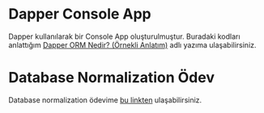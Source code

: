 # Dapper Console App
Dapper kullanılarak bir Console App oluşturulmuştur.
Buradaki kodları anlattığım [Dapper ORM Nedir? (Örnekli Anlatım)](https://elifsirin.medium.com/dapper-orm-nedir-%C3%B6rnekli-anlat%C4%B1m-4a397417fa6a) adlı yazıma ulaşabilirsiniz. 

# Database Normalization Ödev
Database normalization ödevime [bu linkten](https://elifsirin.medium.com/normalizasyon-nedir-%C3%B6rnekli-anlat%C4%B1m-d252a07622) ulaşabilirsiniz.
